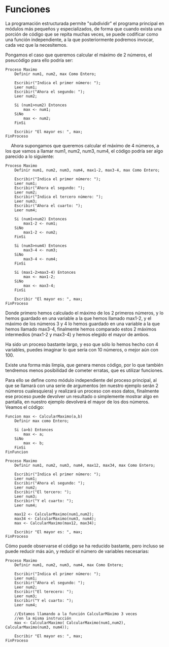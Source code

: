 # Funciones

La programación estructurada permite "subdividir" el programa principal en módulos más pequeños y especializados, de forma que cuando exista una porción de código que se repita muchas veces, se puede codificar como una función independiente, a la que posteriormente podremos invocar, cada vez que la necesitemos.

Pongamos el caso que queremos calcular el máximo de 2 números, el pseucódigo para ello podría ser:

```
Proceso Maximo
	Definir num1, num2, max Como Entero;

	Escribir("Indica el primer número: ");
	Leer num1;
	Escribir("Ahora el segundo: ");
	Leer num2;

	Si (num1>num2) Entonces
		max <- num1;
	SiNo
		max <- num2;
	FinSi

	Escribir "El mayor es: ", max;
FinProceso
```
 
Ahora supongamos que queremos calcular el máximo de 4 números, a los que vamos a llamar num1, num2, num3, num4, el código podría ser algo parecido a lo siguiente:
```
Proceso Maximo
	Definir num1, num2, num3, num4, max1-2, max3-4, max Como Entero;

	Escribir("Indica el primer número: ");
	Leer num1;
	Escribir("Ahora el segundo: ");
	Leer num2;
	Escribir("Indica el tercero número: ");
	Leer num3;
	Escribir("Ahora el cuarto: ");
	Leer num4;

	Si (num1>num2) Entonces
		max1-2 <- num1;
	SiNo
		max1-2 <- num2;
	FinSi

	Si (num3>num4) Entonces
		max3-4 <- num3;
	SiNo
		max3-4 <- num4;
	FinSi

	Si (max1-2>max3-4) Entonces
		max <- max1-2;
	SiNo
		max <- max3-4;
	FinSi

	Escribir "El mayor es: ", max;
FinProceso
```

Donde primero hemos calculado el máximo de los 2 primeros números, y lo hemos guardado en una variable a la que hemos llamado max1-2, y el máximo de los números 3 y 4 lo hemos guardado en una variable a la que hemos llamado max3-4, finalmente hemos comparado estos 2 máximos intermedios (max1-2 y max3-4) y hemos elegido el mayor de ambos.

Ha sido un proceso bastante largo, y eso que sólo lo hemos hecho con 4 variables, puedes imaginar lo que sería con 10 números, o mejor aún con 100.

Existe una forma más limpia, que genera menos código, por lo que también tendremos menos posibilidad de cometer erratas, que es utilizar funciones. 

Para ello se define como módulo independiente del proceso principal, al que se llamará con una serie de argumentos (en nuestro ejemplo serán 2 números cualesquiera) y realizará un proceso con esos datos, finalmente ese proceso puede devolver un resultado o simplemente mostrar algo en pantalla, en nuestro ejemplo devolverá el mayor de los dos números. Veamos el código:

```
Funcion max <- CalcularMaximo(a,b)
	Definir max como Entero;

	Si (a>b) Entonces
		max <- a;
	SiNo
		max <- b;
	FinSi
FinFuncion

Proceso Maximo
	Definir num1, num2, num3, num4, max12, max34, max Como Entero;

	Escribir("Indica el primer número: ");
	Leer num1;
	Escribir("Ahora el segundo: ");
	Leer num2;	
	Escribir("El tercero: ");
	Leer num3;
	Escribir("Y el cuarto: ");
	Leer num4;

	max12 <- CalcularMaximo(num1,num2);
	max34 <- CalcularMaximo(num3, num4);
	max <- CalcularMaximo(max12, max34);

	Escribir "El mayor es: ", max;
FinProceso
```

Cómo puede observarse el código se ha reducido bastante, pero incluso se puede reducir más aún, y reducir el número de variables necesarias:

```
Proceso Maximo
	Definir num1, num2, num3, num4, max Como Entero;

	Escribir("Indica el primer número: ");
	Leer num1;
	Escribir("Ahora el segundo: ");
	Leer num2;	
	Escribir("El terecero: ");
	Leer num3;
	Escribir("Y el cuarto: ");
	Leer num4;	

    //Estamos llamando a la función CalcularMáximo 3 veces 
    //en la misma instrucción
	max <- CalcularMaximo( CalcularMaximo(num1,num2), CalcularMaximo(num3, num4));

	Escribir "El mayor es: ", max;
FinProceso
```
